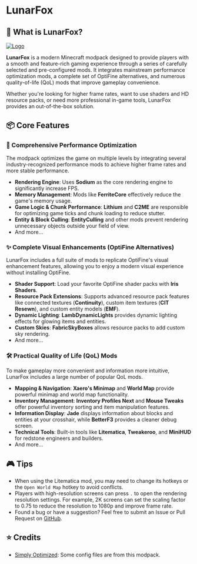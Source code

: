 # LunarFox

## 🦊 What is LunarFox?

[![Logo](https://cdn.modrinth.com/data/r7CwLIIr/images/2e792de45ffdd41d8c1c8b59a804f3500ad1ab03.png)](https://github.com/OrzMiku/lunarfox)

**LunarFox** is a modern Minecraft modpack designed to provide players with a smooth and feature-rich gaming experience through a series of carefully selected and pre-configured mods. It integrates mainstream performance optimization mods, a complete set of OptiFine alternatives, and numerous quality-of-life (QoL) mods that improve gameplay convenience.

Whether you're looking for higher frame rates, want to use shaders and HD resource packs, or need more professional in-game tools, LunarFox provides an out-of-the-box solution.

## 📦 Core Features

### 🚀 Comprehensive Performance Optimization

The modpack optimizes the game on multiple levels by integrating several industry-recognized performance mods to achieve higher frame rates and more stable performance.

- **Rendering Engine**: Uses **Sodium** as the core rendering engine to significantly increase FPS.
- **Memory Management**: Mods like **FerriteCore** effectively reduce the game's memory usage.
- **Game Logic & Chunk Performance**: **Lithium** and **C2ME** are responsible for optimizing game ticks and chunk loading to reduce stutter.
- **Entity & Block Culling**: **EntityCulling** and other mods prevent rendering unnecessary objects outside your field of view.
- And more...

### ✨ Complete Visual Enhancements (OptiFine Alternatives)

LunarFox includes a full suite of mods to replicate OptiFine's visual enhancement features, allowing you to enjoy a modern visual experience without installing OptiFine.

- **Shader Support**: Load your favorite OptiFine shader packs with **Iris Shaders**.
- **Resource Pack Extensions**: Supports advanced resource pack features like connected textures (**Continuity**), custom item textures (**CIT Resewn**), and custom entity models (**EMF**).
- **Dynamic Lighting**: **LambDynamicLights** provides dynamic lighting effects for glowing items and entities.
- **Custom Skies**: **FabricSkyBoxes** allows resource packs to add custom sky rendering.
- And more...

### 🛠️ Practical Quality of Life (QoL) Mods

To make gameplay more convenient and information more intuitive, LunarFox includes a large number of popular QoL mods.

- **Mapping & Navigation**: **Xaero's Minimap** and **World Map** provide powerful minimap and world map functionality.
- **Inventory Management**: **Inventory Profiles Next** and **Mouse Tweaks** offer powerful inventory sorting and item manipulation features.
- **Information Display**: **Jade** displays information about blocks and entities at your crosshair, while **BetterF3** provides a cleaner debug screen.
- **Technical Tools**: Built-in tools like **Litematica**, **Tweakeroo**, and **MiniHUD** for redstone engineers and builders.
- And more...

## 🎮 Tips

- When using the Litematica mod, you may need to change its hotkeys or the `Open World Map` hotkey to avoid conflicts.
- Players with high-resolution screens can press `.` to open the rendering resolution settings. For example, 2K screens can set the scaling factor to 0.75 to reduce the resolution to 1080p and improve frame rate.
- Found a bug or have a suggestion? Feel free to submit an Issue or Pull Request on [GitHub](https://github.com/OrzMiku/lunarfox).

## ⭐ Credits

- [Simply Optimized](https://modrinth.com/modpack/sop): Some config files are from this modpack.
